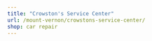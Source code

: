 ```yaml
---
title: "Crowston's Service Center"
url: /mount-vernon/crowstons-service-center/
shop: car repair
---
```

